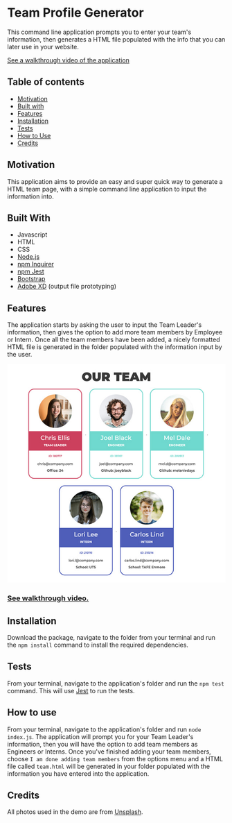 # Team Profile Generator

This command line application prompts you to enter your team's information, then generates a HTML file populated with the info that you can later use in your website.

[See a walkthrough video of the application](https://www.youtube.com/watch?v=_4yxSopk-xQ)

## Table of contents
  - [Motivation](#motivation)
  - [Built with](#built-with)
  - [Features](#features)
  - [Installation](#installation)
  - [Tests](#tests)
  - [How to Use](#how-to-use)
  - [Credits](#credits)

## Motivation
This application aims to provide an easy and super quick way to generate a HTML team page, with a simple command line application to input the information into. 

## Built With
- Javascript
- HTML
- CSS
- [Node.js](https://nodejs.org/en/)
- [npm Inquirer](https://www.npmjs.com/package/inquirer)
- [npm Jest](https://www.npmjs.com/package/jest)
- [Bootstrap](https://getbootstrap.com/)
- [Adobe XD](https://www.adobe.com/au/products/xd.html) (output file prototyping)

## Features
The application starts by asking the user to input the Team Leader's information, then gives the option to add more team members by Employee or Intern. Once all the team members have been added, a nicely formatted HTML file is generated in the folder populated with the information input by the user.

![screenshot](assets/readme-assets/screenshot.jpg)

### [See walkthrough video.](https://www.youtube.com/watch?v=_4yxSopk-xQ)

## Installation
Download the package, navigate to the folder from your terminal and run the `npm install` command to install the required dependencies.

## Tests
From your terminal, navigate to the application's folder and run the `npm test` command. This will use [Jest](https://www.npmjs.com/package/jest) to run the tests.

## How to use
From your terminal, navigate to the application's folder and run `node index.js`. The application will prompt you for your Team Leader's information, then you will have the option to add team members as Engineers or Interns. Once you've finished adding your team members, choose `I am done adding team members` from the options menu and a HTML file called `team.html` will be generated in your folder populated with the information you have entered into the application.

## Credits
All photos used in the demo are from [Unsplash](https://unsplash.com/).